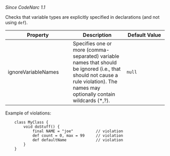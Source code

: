*Since CodeNarc 1.1*

Checks that variable types are explicitly specified in declarations (and
not using `def`).

<table>
<colgroup>
<col style="width: 40%" />
<col style="width: 33%" />
<col style="width: 25%" />
</colgroup>
<thead>
<tr class="header">
<th>Property</th>
<th>Description</th>
<th>Default Value</th>
</tr>
</thead>
<tbody>
<tr class="odd">
<td>ignoreVariableNames</td>
<td>Specifies one or more (comma-separated) variable names that should
be ignored (i.e., that should not cause a rule violation). The names may
optionally contain wildcards (*,?).</td>
<td><code>null</code></td>
</tr>
</tbody>
</table>

Example of violations:

        class MyClass {
            void doStuff() {
                final NAME = "joe"          // violation
                def count = 0, max = 99     // violation
                def defaultName             // violation
            }
        }
